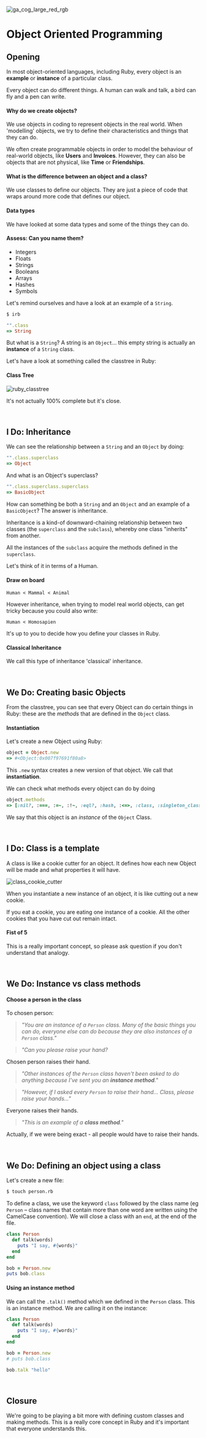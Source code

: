 ![ga_cog_large_red_rgb](https://cloud.githubusercontent.com/assets/40461/8183776/469f976e-1432-11e5-8199-6ac91363302b.png)


# Object Oriented Programming

## Opening

In most object-oriented languages, including Ruby, every object is an **example** or **instance** of a particular class.

Every object can do different things. A human can walk and talk, a bird can fly and a pen can write.

#### Why do we create objects?

We use objects in coding to represent objects in the real world. When 'modelling' objects, we try to define their characteristics and things that they can do.

We often create programmable objects in order to model the behaviour of real-world objects, like **Users** and **Invoices**. However, they can also be objects that are not physical, like **Time** or **Friendships**.

#### What is the difference between an object and a class?

We use classes to define our objects. They are just a piece of code that wraps around more code that defines our object.

#### Data types

We have looked at some data types and some of the things they can do.

#### Assess: Can you name them?

- Integers
- Floats
- Strings
- Booleans
- Arrays
- Hashes
- Symbols

Let's remind ourselves and have a look at an example of a `String`.

``` sh
$ irb
```

``` ruby
"".class
=> String
```

But what is a `String`? A string is an `Object`... this empty string is actually an **instance** of a `String` class.

Let's have a look at something called the classtree in Ruby:

#### Class Tree

![ruby_classtree](https://cloud.githubusercontent.com/assets/40461/10583597/b89e14fc-7685-11e5-8afb-8a73fcd3fa1b.jpg)

It's not actually 100% complete but it's close.

<br>

## I Do: Inheritance

We can see the relationship between a `String` and an `Object` by doing:

``` ruby
"".class.superclass
=> Object
```

And what is an Object's superclass?

``` ruby
"".class.superclass.superclass
=> BasicObject
```

How can something be both a `String` and an `Object` and an example of a `BasicObject`? The answer is inheritance.

Inheritance is a kind-of downward-chaining relationship between two classes (the `superclass` and the `subclass`), whereby one class "inherits" from another.

All the instances of the `subclass` acquire the methods defined in the `superclass`.

Let's think of it in terms of a Human.

#### Draw on board

```
Human < Mammal < Animal
```

However inheritance, when trying to model real world objects, can get tricky because you could also write:

```
Human < Homosapien
```

It's up to you to decide how you define your classes in Ruby.

#### Classical Inheritance

We call this type of inheritance 'classical' inheritance.

<br>

## We Do: Creating basic Objects

From the classtree, you can see that every Object can do certain things in Ruby: these are the _methods_ that are defined in the `Object` class.

#### Instantiation

Let's create a new Object using Ruby:

``` ruby
object = Object.new
=> #<Object:0x007f97691f80a8>
```

This `.new` syntax creates a new version of that object. We call that **instantiation**.

We can check what methods every object can do by doing

``` ruby
object.methods
=> [:nil?, :===, :=~, :!~, :eql?, :hash, :<=>, :class, :singleton_class, :clone, :dup, :taint, :tainted?, :untaint, :untrust, :untrusted?, :trust, :freeze, :frozen?, :to_s, :inspect, :methods, :singleton_methods, :protected_methods, :private_methods, :public_methods, :instance_variables, :instance_variable_get, :instance_variable_set, :instance_variable_defined?, :remove_instance_variable, :instance_of?, :kind_of?, :is_a?, :tap, :send, :public_send, :respond_to?, :extend, :display, :method, :public_method, :singleton_method, :define_singleton_method, :object_id, :to_enum, :enum_for, :==, :equal?, :!, :!=, :instance_eval, :instance_exec, :__send__, :__id__]
```

We say that this object is an _instance_ of the `Object` Class.

<br>

## I Do: Class is a template

A class is like a cookie cutter for an object. It defines how each new Object will be made and what properties it will have.

![class_cookie_cutter](https://cloud.githubusercontent.com/assets/40461/10583603/c20ebea6-7685-11e5-9fe6-1d1ede485900.jpeg)

When you instantiate a new instance of an object, it is like cutting out a new cookie.

If you eat a cookie, you are eating one instance of a cookie. All the other cookies that you have cut out remain intact.

#### Fist of 5

This is a really important concept, so please ask question if you don't understand that analogy.

<br>

## We Do: Instance vs class methods

#### Choose a person in the class

To chosen person:

> <cite>"You are an instance of a `Person` class. Many of the basic things you can do, everyone else can do because they are also instances of a `Person` class."<cite>

> <cite>"Can you please raise your hand?

Chosen person raises their hand.

> <cite>"Other instances of the `Person` class haven't been asked to do anything because I've sent you an **instance method**."

> <cite>"However, if I asked every `Person` to raise their hand... Class, please raise your hands..."

Everyone raises their hands.

> <cite>"This is an example of a **class method**."

Actually, if we were being exact - all people would have to raise their hands.

<br>

## We Do: Defining an object using a class

Let's create a new file:

``` sh
$ touch person.rb
```

To define a class, we use the keyword `class` followed by the class name (eg `Person` &ndash; class names that contain more than one word are written using the CamelCase convention). We will close a class with an `end`, at the end of the file.

``` ruby
class Person
  def talk(words)
    puts "I say, #{words}"
  end
end

bob = Person.new
puts bob.class
```

#### Using an instance method

We can call the `.talk()` method which we defined in the `Person` class. This is an instance method. We are calling it on the instance:

``` ruby
class Person
  def talk(words)
    puts "I say, #{words}"
  end
end

bob = Person.new
# puts bob.class

bob.talk "hello"
```

<br>

## Closure

We're going to be playing a bit more with defining custom classes and making methods. This is a really core concept in Ruby and it's important that everyone understands this.
